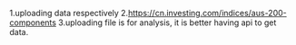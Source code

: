 1.uploading data respectively
2.https://cn.investing.com/indices/aus-200-components
3.uploading file is for analysis, it is better having api to get data.
